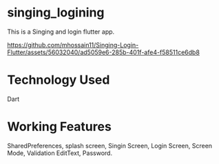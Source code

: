 # singing_logining

This is a Singing and login flutter app.

https://github.com/mhossain11/Singing-Login-Flutter/assets/56032040/ad5059e6-285b-401f-afe4-f58511ce6db8

# Technology Used
Dart
# Working Features
 SharedPreferences,
 splash screen,
 Singin Screen,
 Login Screen,
 Screen Mode,
 Validation EditText, Password.


 
